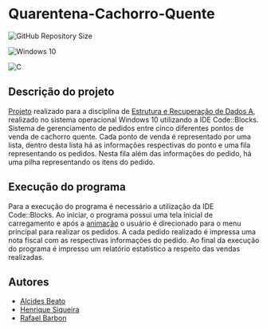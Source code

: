 # Quarentena-Cachorro-Quente
![GitHub Repository Size](https://img.shields.io/github/repo-size/h-ssiqueira/Quarentena-Cachorro-Quente?label=Repository%20Size&style=for-the-badge)

![Windows 10](https://img.shields.io/badge/Windows-0078D6?style=for-the-badge&logo=windows&logoColor=white)

![C](https://img.shields.io/badge/C-00599C?style=for-the-badge&logo=c&logoColor=white)


## Descrição do projeto
[Projeto](erd_projeto.pdf) realizado para a disciplina de [Estrutura e Recuperação de Dados A](https://github.com/h-ssiqueira/ProgramsCOLLEGE#ERD-A), realizado no sistema operacional Windows 10 utilizando a IDE Code::Blocks. Sistema de gerenciamento de pedidos entre cinco diferentes pontos de venda de cachorro quente. Cada ponto de venda é representado por uma lista, dentro desta lista há as informações respectivas do ponto e uma fila representando os pedidos. Nesta fila além das informações do pedido, há uma pilha representando os itens do pedido.

## Execução do programa
Para a execução do programa é necessário a utilização da IDE Code::Blocks. Ao iniciar, o programa possui uma tela inicial de carregamento e após a [animação](https://patorjk.com/software/taag/#p=display&f=ANSI%20Shadow&t=h_ssiqueira) o usuário é direcionado para o menu principal para realizar os pedidos. A cada pedido realizado é impressa uma nota fiscal com as respectivas informações do pedido. Ao final da execução do programa é impresso um relatório estatístico a respeito das vendas realizadas.

## Autores
- [Alcides Beato](https://github.com/alcidesbeato)
- [Henrique Siqueira](https://github.com/h-ssiqueira)
- [Rafael Barbon](https://github.com/RafaelBarbon)

